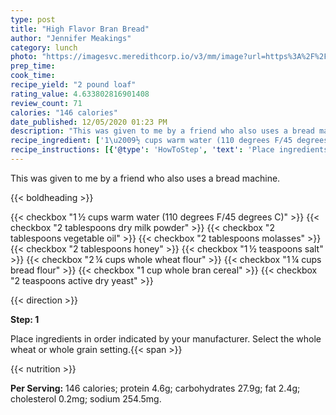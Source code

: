 ```yaml
---
type: post
title: "High Flavor Bran Bread"
author: "Jennifer Meakings"
category: lunch
photo: "https://imagesvc.meredithcorp.io/v3/mm/image?url=https%3A%2F%2Fimages.media-allrecipes.com%2Fuserphotos%2F2751284.jpg"
prep_time: 
cook_time: 
recipe_yield: "2 pound loaf"
rating_value: 4.633802816901408
review_count: 71
calories: "146 calories"
date_published: 12/05/2020 01:23 PM
description: "This was given to me by a friend who also uses a bread machine."
recipe_ingredient: ['1\u2009½ cups warm water (110 degrees F/45 degrees C)', '2 tablespoons dry milk powder', '2 tablespoons vegetable oil', '2 tablespoons molasses', '2 tablespoons honey', '1\u2009½ teaspoons salt', '2\u2009¼ cups whole wheat flour', '1\u2009¼ cups bread flour', '1 cup whole bran cereal', '2 teaspoons active dry yeast']
recipe_instructions: [{'@type': 'HowToStep', 'text': 'Place ingredients in order indicated by your manufacturer. Select the whole wheat or whole grain setting.\n'}]
---
```


This was given to me by a friend who also uses a bread machine. 

{{< boldheading >}}

{{< checkbox "1 ½ cups warm water (110 degrees F/45 degrees C)" >}}
{{< checkbox "2 tablespoons dry milk powder" >}}
{{< checkbox "2 tablespoons vegetable oil" >}}
{{< checkbox "2 tablespoons molasses" >}}
{{< checkbox "2 tablespoons honey" >}}
{{< checkbox "1 ½ teaspoons salt" >}}
{{< checkbox "2 ¼ cups whole wheat flour" >}}
{{< checkbox "1 ¼ cups bread flour" >}}
{{< checkbox "1 cup whole bran cereal" >}}
{{< checkbox "2 teaspoons active dry yeast" >}}


{{< direction >}}

**Step: 1**

Place ingredients in order indicated by your manufacturer. Select the whole wheat or whole grain setting.{{< span >}}

{{< nutrition >}}

**Per Serving:** 146 calories; protein 4.6g; carbohydrates 27.9g; fat 2.4g; cholesterol 0.2mg; sodium 254.5mg.
